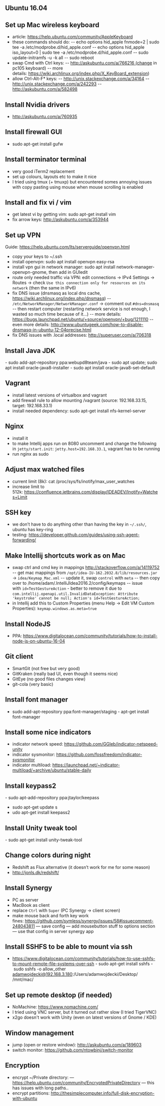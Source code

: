 ## Ubuntu 16.04

## Set up Mac wireless keyboard
- article: https://help.ubuntu.com/community/AppleKeyboard 
- these commands should do: 
	-- echo options hid_apple fnmode=2 | sudo tee -a /etc/modprobe.d/hid_apple.conf 
	-- echo options hid_apple iso_layout=0 | sudo tee -a /etc/modprobe.d/hid_apple.conf 
	-- sudo update-initramfs -u -k all 
	-- sudo reboot 
- swap Cmd with Ctrl keys:
	-- http://askubuntu.com/a/766216 (change in pc105 keyboard)
	-- more details: https://wiki.archlinux.org/index.php/X_KeyBoard_extension) 
- allow Ctrl-Alt-F* keys:
	-- http://unix.stackexchange.com/a/34164
	-- http://unix.stackexchange.com/a/242293
	-- http://askubuntu.com/a/582498 

## Install Nvidia drivers
- http://askubuntu.com/a/760935 

## Install firewall GUI
- sudo apt-get install gufw 

## Install terminator terminal
- very good iTerm2 replacement 
- set up colours, layouts etc to make it nice
- I tried using tmux (+ tmuxp) but encountered somes annoying issues with copy pasting using mouse when mouse scrolling is enabled

## Install and fix vi / vim
- get latest vi by getting vim: sudo apt-get install vim 
- fix arrow keys: http://askubuntu.com/a/353944 

## Set up VPN
Guide: https://help.ubuntu.com/lts/serverguide/openvpn.html
- copy your keys to ~/.ssh
- install openvpn: sudo apt install openvpn easy-rsa 
- install vpn gui in network manager: sudo apt install network-manager-openvpn-gnome, then add in GUIedit  
- route only needed traffic via VPN: edit connections -> IPv4 Settings -> Routes -> check `Use this connection only for resources on its network` (then the same in IPv6) 
- fix DNS issue (dnsmasq as local dns cache, https://wiki.archlinux.org/index.php/dnsmasq) 
	-- `/etc/NetworkManager/NetworkManager.conf` -> comment out `#dns=dnsmasq` 
	-- then restart computer (restarting network service is not enough, I wasted so much time because of it…) 
	-- more details: https://bugs.launchpad.net/ubuntu/+source/openvpn/+bug/1211110 
	-- even more details: http://www.ubuntugeek.com/how-to-disable-dnsmasq-in-ubuntu-12-04precise.html
- fix DNS issues with .local addresses: http://superuser.com/a/706318 

## Install Java JDK
- sudo add-apt-repository ppa:webupd8team/java 
- sudo apt update; sudo apt install oracle-java8-installer 
- sudo apt install oracle-java8-set-default 

## Vagrant
- install latest versions of virtualbox and vagrant 
- add firewall rule to allow mounting /vagrant (source: 192.168.33.15, target: 192.168.33.1) 
- install needed dependency: sudo apt-get install nfs-kernel-server

## Nginx
- install it
- to make Intellij apps run on 8080 uncomment and change the following in `jetty/start.init`: `jetty.host=192.168.33.1`, vagrant has to be running 
- run nginx as sudo 

## Adjust max watched files
- current limit (8k): cat /proc/sys/fs/inotify/max_user_watches 
- increase limit to 512k: https://confluence.jetbrains.com/display/IDEADEV/Inotify+Watches+Limit 

## SSH key
- we don’t have to do anything other than having the key in `~/.ssh/`, ubuntu has key-ring 
- testing: https://developer.github.com/guides/using-ssh-agent-forwarding/ 

## Make Intellij shortcuts work as on Mac
- swap ctrl and cmd key in mappings http://stackoverflow.com/a/14119752
	-- get mac mappings from `/opt/idea-IU-162.2032.8/lib/resources.jar` -> `idea/Keymap_Mac.xml`
	-- update it, swap `control` with `meta` 
	-- then copy over to /home/adam/.IntelliJIdea2016.2/config/keymaps 
	-- issue with `id=TestGestureAction` - better to remove it due to `com.intellij.openapi.util.InvalidDataException: Attribute 'keystroke' cannot be null; Action's id=TestGestureAction;`
- in Intellij add this to Custom Properties (menu Help -> Edit VM Custom Properties): `keymap.windows.as.meta=true`


## Install NodeJS
- PPA: https://www.digitalocean.com/community/tutorials/how-to-install-node-js-on-ubuntu-16-04 

## Git client
- SmartGit (not free but very good) 
- GitKraken (really bad UI, even though it seems nice) 
- GitEye (no good files changes view)
- git-cola (very basic) 

## Install font manager
- sudo add-apt-repository ppa:font-manager/staging 
- apt-get install font-manager 

## Install some nice indicators
- indicator network speed: https://github.com/GGleb/indicator-netspeed-unity 
- indicator sysmonitor: https://github.com/fossfreedom/indicator-sysmonitor 
- indicator multiload: https://launchpad.net/~indicator-multiload/+archive/ubuntu/stable-daily

## Install keypass2
- sudo apt-add-repository ppa:jtaylor/keepass 
- sudo apt-get update s 
- udo apt-get install keepass2 

## Install Unity tweak tool
- sudo apt-get install unity-tweak-tool 

## Change colors during night
- Redshift as Flux alternative (it doesn’t work for me for some reason) 
- http://jonls.dk/redshift/

## Install Synergy
- PC as server
- MacBook as client
- replace `Ctrl` with `Super` (PC Synergy -> client screen)
- make mouse back and forth key work fines: https://github.com/symless/synergy/issues/58#issuecomment-248043811 
	— save config 
	— add mousebutton stuff to options section 
	— use that config in server synergy app 

## Install SSHFS to be able to mount via ssh
- https://www.digitalocean.com/community/tutorials/how-to-use-sshfs-to-mount-remote-file-systems-over-ssh 
- sudo apt-get install sshfs 
- sudo sshfs -o allow_other adamwojdecki@192.168.3.180:/Users/adamwojdecki/Desktop/ /mnt/mac/ 

## Set up remote desktop (if needed)
- NoMachine: https://www.nomachine.com/
- I tried using VNC server, but it turned out rather slow (I tried TigerVNC)
- x2go doesn't work with Unity (even on latest versions of Gnome / KDE)

## Window management
- jump (open or restore window): http://askubuntu.com/a/189603 
- switch monitor: https://github.com/ntowbinj/switch-monitor

## Encryption
- encrypt ~/Private directory:
	— https://help.ubuntu.com/community/EncryptedPrivateDirectory 
	— this has issues with long paths..
- encrypt partitions: http://thesimplecomputer.info/full-disk-encryption-with-ubuntu

